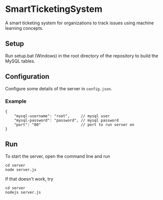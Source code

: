 # SmartTicketingSystem
A smart ticketing system for organizations to track issues using machine learning concepts.

## Setup
Run setup.bat (Windows) in the root directory of the repository to build the MySQL tables.

## Configuration
Configure some details of the server in ```config.json```.

### Example
```text
{
    "mysql-username": "root",     // mysql user
    "mysql-password": "password", // mysql password
    "port": "80"                  // port to run server on
}
```

## Run
To start the server, open the command line and run
```shell
cd server
node server.js
```
If that doesn't work, try
```shell
cd server
nodejs server.js
```
